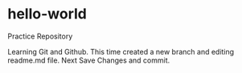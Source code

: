 # hello-world
Practice Repository


Learning Git and Github. This time created a new branch and editing readme.md file.
Next Save Changes and commit.
